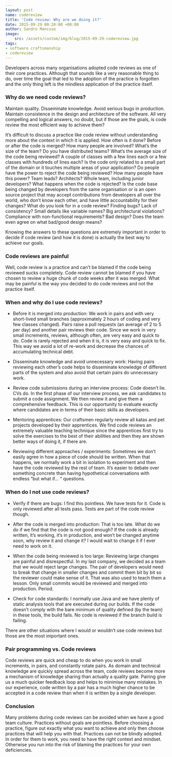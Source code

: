 ```yaml
---
layout: post
name: codereview
title: 'Code review: Why are we doing it?'
date: 2015-09-29 00:20:00 +00:00
author: Sandro Mancuso
image:
    src: /assets/custom/img/blog/2015-09-29-codereview.jpg
tags:
- software craftsmanship
- codereview
---
```


Developers across many organisations adopted code reviews as one of their core practices. Although that sounds like a very reasonable thing to do, over time the goal that led to the adoption of the practice is forgotten and the only thing left is the mindless application of the practice itself.

### Why do we need code reviews?

Maintain quality. Disseminate knowledge. Avoid serious bugs in production. Maintain consistence in the design and architecture of the software. All very compelling and logical answers, no doubt, but if those are the goals, is code review the most efficient way to achieve them?

It’s difficult to discuss a practice like code review without understanding more about the context in which it is applied. How often is it done? Before or after the code is merged? How many people are involved? What’s the size of the team? Do you have distributed teams? What’s the average size of the code being reviewed? A couple of classes with a few lines each or a few classes with hundreds of lines each? Is the code only related to a small part of the domain or it touches multiple areas of your application? Do people have the power to reject the code being reviewed? How many people have this power? Team leads? Architects? Whole team, including junior developers? What happens when the code is rejected? Is the code base being changed by developers from the same organisation or is an open source project that may accept contributions from developers all over the world, who don’t know each other, and have little accountability for their changes? What do you look for in a code review? Finding bugs? Lack of consistency? Small details like variable names? Big architectural violations? Compliance with non-functional requirements? Bad design? Does the team even agree on what bad/good design means?

Knowing the answers to these questions are extremely important in order to decide if code review (and how it is done) is actually the best way to achieve our goals.

### Code reviews are painful

Well, code review is a practice and can’t be blamed if the code being reviewed sucks completely. Code review cannot be blamed if you have chosen to review a huge chunk of code weeks after it was merged. What may be painful is the way you decided to do code reviews and not the practice itself.

### When and why do I use code reviews?

* Before it is merged into production: We work in pairs and with very short-lived small branches (approximately 2 hours of coding and very few classes changed). Pairs raise a pull requests (an average of 2 to 5 per day) and another pair reviews their code. Since we work in very small increments, reviews, although often, are very easy and quick to do. Code is rarely rejected and when it is, it is very easy and quick to fix. This way we avoid a lot of re-work and decrease the chances of accumulating technical debt.

* Disseminate knowledge and avoid unnecessary work: Having pairs reviewing each other’s code helps to disseminate knowledge of different parts of the system and also avoid that certain pairs do unnecessary work.
* Review code submissions during an interview process: Code doesn’t lie. CVs do. In the first phase of our interview process, we ask candidates to submit a code assignment. We then review it and give them a comprehensive feedback. This is our opportunity to evaluate exactly where candidates are in terms of their basic skills as developers.
* Mentoring apprentices: Our craftsmen regularly review all katas and pet projects developed by their apprentices. We find code reviews an extremely valuable teaching technique since the apprentices first try to solve the exercises to the best of their abilities and then they are shown better ways of doing it, if there are.
* Reviewing different approaches / experiments: Sometimes we don’t easily agree in how a piece of code should be written. When that happens, we normally work a bit in isolation to experiment and then have the code reviewed by the rest of team. It’s easier to debate over something concrete than having hypothetical conversations with endless “but what if… “ questions.


### When do I not use code reviews?

* Verify if there are bugs: I find this pointless. We have tests for it. Code is only reviewed after all tests pass. Tests are part of the code review though.

* After the code is merged into production: That is too late. What do we do if we find that the code is not good enough? If the code is already written, it’s working, it’s in production, and won’t be changed anytime soon, why review it and change it? I would wait to change it if I ever need to work on it.

* When the code being reviewed is too large: Reviewing large changes are painful and disrespectful. In my last company, we decided as a team that we would reject large changes. The pair of developers would need to break that change in smaller changes and commit them bit by bit so the reviewer could make sense of it. That was also used to teach them a lesson. Only small commits would be reviewed and merged into production. Period.

* Check for code standards: I normally use Java and we have plenty of static analysis tools that are executed during our builds. If the code doesn’t comply with the bare minimum of quality defined (by the team) in these tools, the build fails. No code is reviewed if the branch build is failing.

There are other situations where I would or wouldn’t use code reviews but those are the most important ones.

### Pair programming vs. Code reviews

Code reviews are quick and cheap to do when you work in small increments, in pairs, and constantly rotate pairs. As domain and technical knowledge are quickly spread across the team, code reviews become more a mechanism of knowledge sharing than actually a quality gate. Pairing give us a much quicker feedback loop and helps to minimise many mistakes. In our experience, code written by a pair has a much higher chance to be accepted in a code review than when it is written by a single developer.

### Conclusion

Many problems during code reviews can be avoided when we have a good team culture. Practices without goals are pointless. Before choosing a practice, figure out exactly what you want to achieve and only then choose practices that will help you with that. Practices can not be blindly adopted. In order for them to work, you need to have the right context and mindset. Otherwise you run into the risk of blaming the practices for your own deficiencies.
